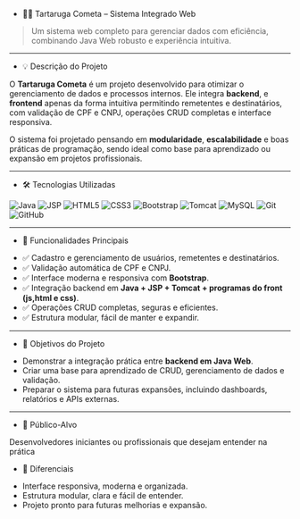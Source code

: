 - 🐢✨ Tartaruga Cometa – Sistema Integrado Web

> Um sistema web completo para gerenciar dados com eficiência, combinando Java Web robusto e experiência intuitiva.

---

- 💡 Descrição do Projeto

O **Tartaruga Cometa** é um projeto desenvolvido para otimizar o gerenciamento de dados e processos internos. Ele integra **backend**, e **frontend** apenas da forma intuitiva permitindo  remetentes e destinatários, com validação de CPF e CNPJ, operações CRUD completas e interface responsiva.

O sistema foi projetado pensando em **modularidade**, **escalabilidade** e boas práticas de programação, sendo ideal como base para aprendizado ou expansão em projetos profissionais.

---

- 🛠️ Tecnologias Utilizadas

<p align="left">
  <img src="https://img.shields.io/badge/Java-ED8B00?style=for-the-badge&logo=java&logoColor=white" alt="Java"/>
  <img src="https://img.shields.io/badge/JSP-FF69B4?style=for-the-badge&logo=java&logoColor=white" alt="JSP"/>
  <img src="https://img.shields.io/badge/HTML5-E34F26?style=for-the-badge&logo=html5&logoColor=white" alt="HTML5"/>
  <img src="https://img.shields.io/badge/CSS3-1572B6?style=for-the-badge&logo=css3&logoColor=white" alt="CSS3"/>
  <img src="https://img.shields.io/badge/Bootstrap-7952B3?style=for-the-badge&logo=bootstrap&logoColor=white" alt="Bootstrap"/>
  <img src="https://img.shields.io/badge/Tomcat-F8DC75?style=for-the-badge&logo=apache-tomcat&logoColor=black" alt="Tomcat"/>
  <img src="https://img.shields.io/badge/MySQL-4479A1?style=for-the-badge&logo=mysql&logoColor=white" alt="MySQL"/>
  <img src="https://img.shields.io/badge/Git-F05032?style=for-the-badge&logo=git&logoColor=white" alt="Git"/>
  <img src="https://img.shields.io/badge/GitHub-181717?style=for-the-badge&logo=github&logoColor=white" alt="GitHub"/>
</p>

---

- 🚀 Funcionalidades Principais

* ✅ Cadastro e gerenciamento de usuários, remetentes e destinatários.
* ✅ Validação automática de CPF e CNPJ.
* ✅ Interface moderna e responsiva com **Bootstrap**.
* ✅ Integração backend em **Java + JSP + Tomcat + programas do front (js,html e css)**.
* ✅ Operações CRUD completas, seguras e eficientes.
* ✅ Estrutura modular, fácil de manter e expandir.

---

- 🎯 Objetivos do Projeto

* Demonstrar a integração prática entre **backend em Java Web**.
* Criar uma base para aprendizado de CRUD, gerenciamento de dados e validação.
* Preparar o sistema para futuras expansões, incluindo dashboards, relatórios e APIs externas.

---

- 👥 Público-Alvo

Desenvolvedores iniciantes ou profissionais que desejam entender na prática


- 🌟 Diferenciais

* Interface responsiva, moderna e organizada.
* Estrutura modular, clara e fácil de entender.
* Projeto pronto para futuras melhorias e expansão.
